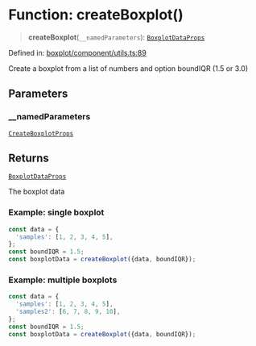 # Function: createBoxplot()

> **createBoxplot**(`__namedParameters`): [`BoxplotDataProps`](../type-aliases/BoxplotDataProps.md)

Defined in: [boxplot/component/utils.ts:89](https://github.com/GeoDaCenter/openassistant/blob/a5eebdb32e6bf1b6b4eedf634485568edcefaa57/packages/echarts/src/boxplot/component/utils.ts#L89)

Create a boxplot from a list of numbers and option boundIQR (1.5 or 3.0)

## Parameters

### \_\_namedParameters

[`CreateBoxplotProps`](../type-aliases/CreateBoxplotProps.md)

## Returns

[`BoxplotDataProps`](../type-aliases/BoxplotDataProps.md)

The boxplot data

### Example: single boxplot

```ts
const data = {
  'samples': [1, 2, 3, 4, 5],
};
const boundIQR = 1.5;
const boxplotData = createBoxplot({data, boundIQR});
```

### Example: multiple boxplots

```ts
const data = {
  'samples': [1, 2, 3, 4, 5],
  'samples2': [6, 7, 8, 9, 10],
};
const boundIQR = 1.5;
const boxplotData = createBoxplot({data, boundIQR});
```
